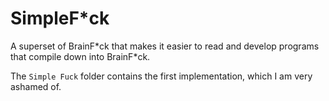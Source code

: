 SimpleF\*ck
==========

A superset of BrainF\*ck that makes it easier to read and develop programs that compile down into BrainF\*ck.

The `Simple Fuck` folder contains the first implementation, which I am very ashamed of.
